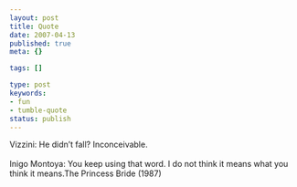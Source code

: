```yaml
---
layout: post
title: Quote
date: 2007-04-13
published: true
meta: {}

tags: []

type: post
keywords:
- fun
- tumble-quote
status: publish
---
```

<!-- blockquote  -->Vizzini: He didn&#8217;t fall? Inconceivable.<br /><br />Inigo Montoya: You keep using that word. I do not think it means what you think it means.<!-- endblockquote  -->The Princess Bride (1987)
